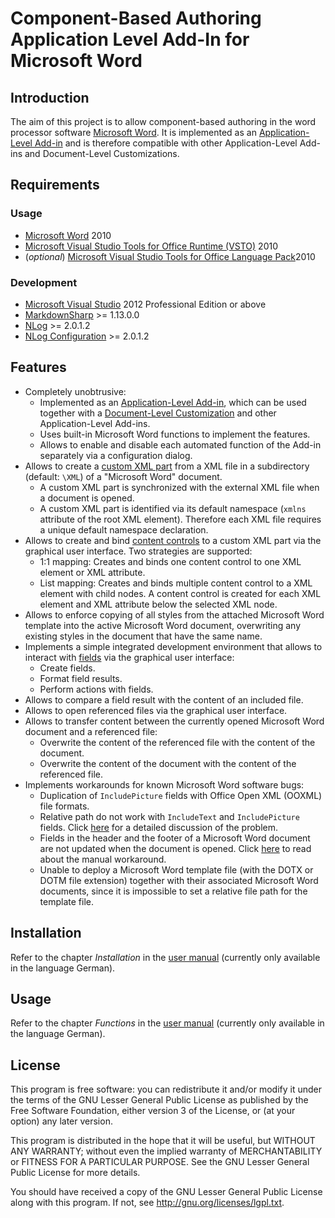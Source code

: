 # Component-Based Authoring Application Level Add-In for Microsoft Word

## Introduction

The aim of this project is to allow component-based authoring in the word processor software [Microsoft Word][1]. It is
implemented as an [Application-Level Add-in][2] and is therefore
compatible with other Application-Level Add-ins and Document-Level Customizations.

## Requirements

### Usage

* [Microsoft Word][1] 2010
* [Microsoft Visual Studio Tools for Office Runtime (VSTO)][3] 2010
* (*optional*) [Microsoft Visual Studio Tools for Office Language Pack][4]2010

### Development

* [Microsoft Visual Studio][5] 2012 Professional Edition or above
* [MarkdownSharp][6] >= 1.13.0.0
* [NLog][7] >= 2.0.1.2
* [NLog Configuration][8] >= 2.0.1.2

## Features

* Completely unobtrusive:
  * Implemented as an [Application-Level Add-in][2], which can be used together with a [Document-Level Customization][9] and other Application-Level Add-ins.
  * Uses built-in Microsoft Word functions to implement the features.
  * Allows to enable and disable each automated function of the Add-in separately via a configuration dialog.
* Allows to create a [custom XML part][10] from a XML file in a subdirectory (default: `\XML`) of a "Microsoft Word" document.
  * A custom XML part is synchronized with the external XML file when a document is opened.
  * A custom XML part is identified via its default namespace (`xmlns` attribute of the root XML element). Therefore each XML file requires a unique default namespace declaration.
* Allows to create and bind [content controls][11] to a custom XML part via the graphical user interface. Two strategies are supported:
  * 1:1 mapping: Creates and binds one content control to one XML element or XML attribute.
  * List mapping: Creates and binds multiple content control to a XML element with child nodes. A content control is created for each XML element and XML attribute below the selected XML node.
* Allows to enforce copying of all styles from the attached Microsoft Word template into the active Microsoft Word document, overwriting any existing styles in the document that have the same name.
* Implements a simple integrated development environment that allows to interact with [fields][12] via the graphical user interface:
  * Create fields.
  * Format field results.
  * Perform actions with fields.
* Allows to compare a field result with the content of an included file.
* Allows to open referenced files via the graphical user interface.
* Allows to transfer content between the currently opened Microsoft Word document and a referenced file:
  * Overwrite the content of the referenced file with the content of the document.
  * Overwrite the content of the document with the content of the referenced file.
* Implements workarounds for known Microsoft Word software bugs:
  * Duplication of `IncludePicture` fields with Office Open XML (OOXML) file formats.
  * Relative path do not work with `IncludeText` and `IncludePicture` fields. Click [here][13] for a detailed discussion of the problem.
  * Fields in the header and the footer of a Microsoft Word document are not updated when the document is opened. Click [here][14] to read about the manual workaround.
  * Unable to deploy a Microsoft Word template file (with the DOTX or DOTM file extension) together with their associated Microsoft Word documents, since it is impossible to set a relative file path for the template file.

## Installation

Refer to the chapter *Installation* in the [user manual][15] (currently only available in the language German).

## Usage

Refer to the chapter *Functions* in the [user manual][15] (currently only available in the language German).

## License

This program is free software: you can redistribute it and/or modify it under the terms of the GNU Lesser General Public License as published by the Free Software Foundation, either version 3 of the License, or (at your option) any later version.

This program is distributed in the hope that it will be useful, but WITHOUT ANY WARRANTY; without even the implied warranty of MERCHANTABILITY or FITNESS FOR A PARTICULAR PURPOSE.  See the GNU Lesser General Public License for more details.

You should have received a copy of the GNU Lesser General Public License along with this program. If not, see <http://gnu.org/licenses/lgpl.txt>.

[1]: http://office.com/word
[2]: http://msdn.com/library/vstudio/bb386298
[3]: http://microsoft.com/download/details.aspx?id=39290
[4]: http://microsoft.com/download/details.aspx?id=39291
[5]: http://microsoft.com/visualstudio
[6]: http://nuget.org/packages/MarkdownSharp
[7]: http://nuget.org/packages/NLog
[8]: http://nuget.org/packages/NLog.Config
[9]: http://msdn.com/library/zcfbd2sk
[10]: http://msdn.com/library/bb608618
[11]: http://msdn.com/library/vstudio/bb157891
[12]: http://office.com/en-us/word-help/insert-and-format-field-codes-in-word-2010-HA101830917.aspx
[13]: http://word.mvps.org/FAQs/TblsFldsFms/includetextfieldscontent.htm#FilePaths
[14]: http://cybertext.wordpress.com/2008/01/25/update-fields-in-headers-and-footers
[15]: http://github.com/FlorianWolters/component-based-authoring-add-in-for-microsoft-word-docs/de/UserManual-DE.pdf
